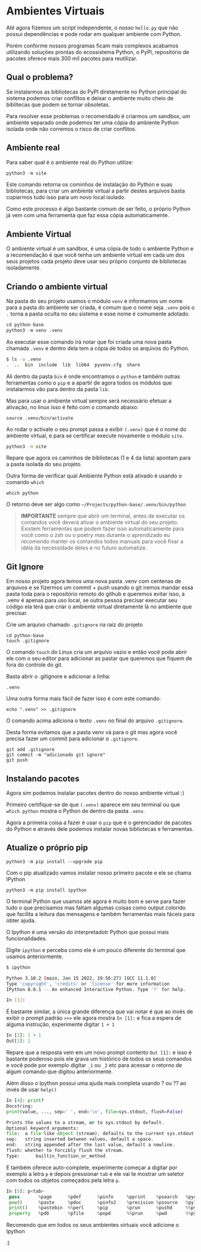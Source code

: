 # Ambientes Virtuais

Até agora fizemos um script independente, o nosso ```hello.py``` que não possui dependências e pode rodar em qualquer ambiente com Python.

Porém conforme nossos programas ficam mais complexos acabamos utilizando soluções prontas do ecossistema Python, o PyPI, repositório de pacotes oferece mais 300 mil pacotes para reutilizar.

## Qual o problema?

Se instalarmos as bibliotecas do PyPI diretamente no Python principal do sistema podemos criar conflitos e deixar o ambiente muito cheio de biblitecas que podem se tornar obsoletas.

Para resolver esse problemas o recomendado é criarmos um sandbox, um ambiente separado onde podemos ter uma cópia do ambiente Python isolada onde não corremos o risco de criar conflitos.

## Ambiente real

Para saber qual é o ambiente real do Python utilize:

```python
python3 -m site
```

Este comando retorna os cominhos de instalação do Python e suas bibliotecas, para criar um ambiente virtual a partir destes arquivos basta copiarmos tudo isso para um novo local isolado.

Como este processo é algo bastante comum de ser feito, o próprio Python já vem com uma ferramenta que faz essa cópia automaticamente.

## Ambiente Virtual

O ambiente virtual é um sandbox, é uma cópia de todo o ambiente Python e a recomendação é que você tenha um ambiente virtual em cada um dos seus projetos cada projeto deve usar seu próprio conjunto de bibliotecas isoladamente.

## Criando o ambiente virtual

Na pasta do seu projeto usamos o módulo ```venv``` e informamos um nome para a pasta do ambiente ser criada, é comum que o nome seja ```.venv``` pois o ```.``` torna a pasta oculta no seu sistema e esse nome é comumente adotado.

```python
cd python-base
python3 -m venv .venv
```

Ao executar esse comando irá notar que foi criada uma nova pasta chamada ```.venv``` e dentro dela tem a cópia de todos os arquivos do Python.

```bash
$ ls -a .venv 
.  ..  bin  include  lib  lib64  pyvenv.cfg  share
```

Ali dentro da pasta ```bin``` é onde encontramos o ```python``` e também outras ferramentas como o ```pip``` e a apartir de agora todos os módulos que instalarmos vão para dentro da pasta ```lib```.

Mas para usar o ambiente virtual sempre será necessário efetuar a ativação, no linux isso é feito com o comando abaixo:

```python3
source .venv/bin/activate
```

Ao rodar o activate o seu prompt passa a exibir ```(.venv)``` que é o nome do ambiente virtual, e para se certificar execute novamente o módulo ```site```.

```bash
python3 -m site
```

Repare que agora os caminhos de bibliotecas (1 e 4 da lista) apontam para a pasta isolada do seu projeto.

Outra forma de verificar qual Ambiente Python está ativado é usando o comando ```which```

```python3
which python
```

O retorno deve ser algo como ```~/Projects/python-base/.venv/bin/python```

> **IMPORTANTE** sempre que abrir um terminal, antes de executar os comandos você deverá ativar o ambiente virtual do seu projeto. Existem ferramentas que podem fazer isso automaticamente para você como o zsh ou o poetry mas durante o aprendizado eu recomendo manter os comandos todos manuais para você fixar a idéia da necessidade deles e no futuro automatize.

## Git Ignore

Em nosso projeto agora temos uma nova pasta .venv com centenas de arquivos e se fizermos um commit + push usando o git iremos mandar essa pasta toda para o repositório remoto do github e queremos evitar isso, a .venv é apenas para uso local, se outra pessoa precisar executar seu código ela terá que criar o ambiente virtual diretamente lá no ambiente que precisar.

Crie um arquivo chamado ```.gitignore``` na raiz do projeto

```python3
cd python-base
touch .gitignore
```

O comando ```touch``` do Linux cria um arquivo vazio e então você pode abrir ele com o seu editor para adicionar as pastar que queremos que fiquem de fora do controle do git.

Basta abrir o .gitignore e adicionar a linha:

```python3
.venv
```

Uma outra forma mais fácil de fazer isso é com este comando:

```python3
echo ".venv" >> .gitignore
```

O comando acima adiciona o texto ```.venv``` no final do arquivo ```.gitignore```.

Desta forma evitamos que a pasta venv vá para o git mas agora você precisa fazer um commit para adicionar o ```.gitignore```.

```python3
git add .gitignore
git commit -m "adicionado git ignore"
git push
```

## Instalando pacotes

Agora sim podemos instalar pacotes dentro do nosso ambiente virtual :)

Primeiro certifique-se de que ```(.venv)``` aparece em seu terminal ou que ```which python``` mostra o Python de dentro da pasta ```.venv```.

Agora a primeira coisa a fazer é usar o ```pip``` que é o gerenciador de pacotes do Python e através dele podemos instalar novas bibliotecas e ferramentas.

## Atualize o próprio pip

```python3
python3 -m pip install --upgrade pip
```

Com o pip atualizado vamos instalar nosso primeiro pacote e ele se chama IPython

```python3
python3 -m pip install ipython
```

O terminal Python que usamos até agora é muito bom e serve para fazer tudo o que precisamos mas faltam algumas coisas como output colorido que facilita a leitura das mensagens e também ferramentas mais fáceis para obter ajuda.

O Ipython é uma versão do interpretadotr Python que possui mais funcionalidades.

Digite ```ipython``` e perceba como ele é um pouco diferente do terminal que usamos anteriormente.

```bash
$ ipython

Python 3.10.2 (main, Jan 15 2022, 19:56:27) [GCC 11.1.0]
Type 'copyright', 'credits' or 'license' for more information
IPython 8.0.1 -- An enhanced Interactive Python. Type '?' for help.

In [1]:
```

É bastante similar, a única grande diferença que vai notar é que ao invés de exibir o prompt padrão ```>>>``` ele agora mostra ```In [1]:``` e fica a espera de alguma instrução, experimente digitar ```1 + 1```

```python
In [1]: 1 + 1
Out[1]: 2
```

Repare que a resposta vem em um novo prompt contento ```Out [1]:``` e isso é bastante poderoso pois ele grava um histórico de todos os seus comandos e você pode por exemplo digitar ```_1``` ou ```_2``` etc para acessar o retorno de algum comando que digitou anteriormente.

Além disso o Ipython possui uma ajuda mais completa usando ? ou ?? ao invés de usar ```help()```

```python
In [4]: print?
Docstring:
print(value, ..., sep=' ', end='\n', file=sys.stdout, flush=False)

Prints the values to a stream, or to sys.stdout by default.
Optional keyword arguments:
file:  a file-like object (stream); defaults to the current sys.stdout.
sep:   string inserted between values, default a space.
end:   string appended after the last value, default a newline.
flush: whether to forcibly flush the stream.
Type:      builtin_function_or_method
```

E também oferece auto-complete, experimente começar a digitar por exemplo a letra ```p``` e depois pressionar ```tab``` e ele vai te mostrar um seletor com todos os objetos começados pela letra ```p```.

```python
In [5]: p<tab>
 pass       %page      %pdef      %pinfo     %pprint    %psearch   %pycat     %%python2 
 pow()      %paste     %pdoc      %pinfo2    %precision %psource   %pylab     %%python3 
 print()    %pastebin  %%perl     %pip       %prun      %pushd     %%pypy               
 property   %pdb       %pfile     %popd      %%prun     %pwd       %%python             
```

Recomendo que em todos os seus ambientes virtuais você adicione o Ipython 

:)